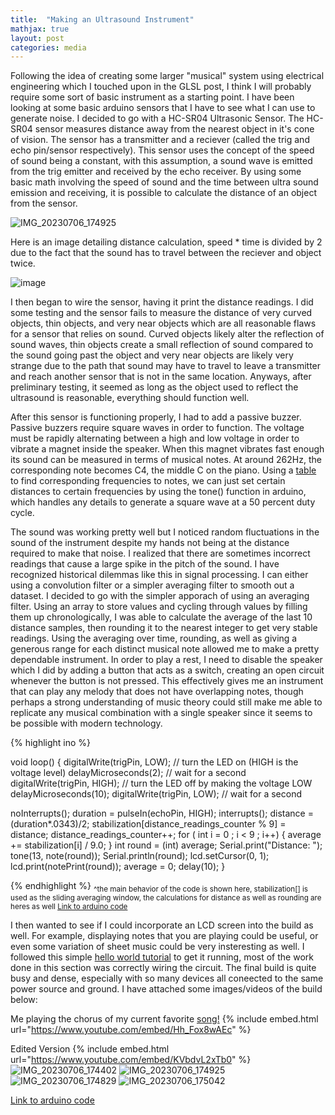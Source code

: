 ```yaml
---
title:  "Making an Ultrasound Instrument"
mathjax: true
layout: post
categories: media
---
```


Following the idea of creating some larger "musical" system using electrical engineering which I touched upon in the GLSL post, I think I 
will probably require some sort of basic instrument as a starting point. I have been looking at some basic arduino sensors that I have to see what I can use to generate noise.
I decided to go with a HC-SR04 Ultrasonic Sensor. The HC-SR04 sensor measures distance away from the nearest object in it's cone of vision. The sensor has a transmitter 
and a reciever (called the trig and echo pin/sensor respectively). This sensor uses the concept of the speed of sound being a constant, with this assumption,
 a sound wave is emitted from the trig emitter and received by the echo receiver. By using some basic math involving the speed of sound and the time 
between ultra sound emission and receiving, it is possible to calculate the distance of an object from the sensor.

![IMG_20230706_174925](https://github.com/vincentkwok21/vincentkwok21.github.io/assets/137122312/0ec86593-d4f9-491a-ab23-5ff877f84324)



Here is an image detailing distance calculation, speed * time is divided by 2 due to the fact that the sound has to travel between the reciever and object twice.

![image](https://github.com/vincentkwok21/vincentkwok21.github.io/assets/137122312/db830e99-4a26-41c4-9fb8-2ca0416bda75)


I then began to wire the sensor, having it print the distance readings. I did some testing and the sensor fails to measure the 
distance of very curved objects, thin objects, and very near objects which are all reasonable flaws for a sensor that relies on sound. Curved objects likely alter the reflection of sound waves, thin objects create a small reflection of sound compared to the sound going past the object
and very near objects are likely very strange due to the path that sound may have to travel to leave a transmitter and reach another sensor that is not in the same location. Anyways, after preliminary testing, it seemed
as long as the object used to reflect the ultrasound is reasonable, everything should function well.

After this sensor is functioning properly, I had to add a passive buzzer. Passive buzzers require square waves in order to function. The voltage must be rapidly alternating between 
a high and low voltage in order to vibrate a magnet inside the speaker. When this magnet vibrates fast enough its sound can be measured in terms of musical notes. At around 262Hz, the corresponding note 
becomes C4, the middle C on the piano. Using a [table](https://pages.mtu.edu/~suits/notefreqs.html) to find corresponding frequencies to notes, we can just set certain distances to certain frequencies by using the 
tone() function in arduino, which handles any details to generate a square wave at a 50 percent duty cycle.

The sound was working pretty well but I noticed random fluctuations in the sound of the instrument despite my hands not being at the distance required to make that noise. I realized that there are sometimes incorrect readings that cause a large
spike in the pitch of the sound. I have recognized historical dilemmas like this in signal processing. I can either using a convolution filter or a simpler averaging filter to smooth out a dataset. I decided to go with the simpler apporach of using an averaging filter.
Using an array to store values and cycling through values by filling them up chronologically, I was able to calculate the average of the last 10 distance samples, then rounding it to the nearest integer to get very stable readings. Using the averaging over time,
rounding, as well as giving a generous range for each distinct musical note allowed me to make a pretty dependable instrument. In order to play a rest, I need to disable the speaker which I did by adding a button that acts as a switch, creating an open circuit whenever
the button is not pressed. This effectively gives me an instrument that can play any melody that does not have overlapping notes, though perhaps a strong understanding of music theory could still make me able to replicate any musical combination with a single speaker since it seems to be possible with
modern technology.

{% highlight ino %}

void loop() {
  digitalWrite(trigPin, LOW);  // turn the LED on (HIGH is the voltage level)
  delayMicroseconds(2);                      // wait for a second
  digitalWrite(trigPin, HIGH);   // turn the LED off by making the voltage LOW
  delayMicroseconds(10);
  digitalWrite(trigPin, LOW);                      // wait for a second

  noInterrupts();
  duration = pulseIn(echoPin, HIGH);
  interrupts();
  distance = (duration*.0343)/2;
  stabilization[distance_readings_counter % 9] = distance;
  distance_readings_counter++;
  for ( int i = 0 ; i < 9 ; i++) {
    average += stabilization[i] / 9.0;
  }
  int round = (int) average;
  Serial.print("Distance: ");
  tone(13, note(round));
  Serial.println(round);
  lcd.setCursor(0, 1);
  lcd.print(notePrint(round));
  average = 0;
  delay(10);
}

{% endhighlight %}
<sub>^the main behavior of the code is shown here, stabilization[] is used as the sliding averaging window, the calculations for distance as well as rounding are heres as well [Link to arduino code](https://github.com/vincentkwok21/Ultrasonic-Musical-Instrument/blob/main/Music_ultrasonic.ino)</sub> 

I then wanted to see if I could incorporate an LCD screen into the build as well. For example, displaying notes that you are playing could be useful, or even some variation of sheet music could be very insteresting as well. I followed this simple [hello world tutorial](https://www.arduino.cc/en/Tutorial/LibraryExamples/HelloWorld) to get it running,
most of the work done in this section was correctly wiring the circuit. The final build is quite busy and dense, especially with so many devices all coneected to the same power source and ground. I have attached some images/videos of the build below:

Me playing the chorus of my current favorite [song!](https://www.youtube.com/watch?v=lFUDk5G_1s8)
{% include embed.html url="https://www.youtube.com/embed/Hh_Fox8wAEc" %}

Edited Version
{% include embed.html url="https://www.youtube.com/embed/KVbdvL2xTb0" %}
![IMG_20230706_174402](https://github.com/vincentkwok21/vincentkwok21.github.io/assets/137122312/e7435a6e-0a1a-46b9-ad3a-530fa3633e4c)
![IMG_20230706_174925](https://github.com/vincentkwok21/vincentkwok21.github.io/assets/137122312/c9635151-2946-47ad-9cd5-6071d11c8cad)
![IMG_20230706_174829](https://github.com/vincentkwok21/vincentkwok21.github.io/assets/137122312/67cda8b4-2a59-4b3a-a667-5144df754153)
![IMG_20230706_175042](https://github.com/vincentkwok21/vincentkwok21.github.io/assets/137122312/9f0d2210-6fa9-485a-91a1-295ce3af1e25)

[Link to arduino code](https://github.com/vincentkwok21/Ultrasonic-Musical-Instrument/blob/main/Music_ultrasonic.ino)
